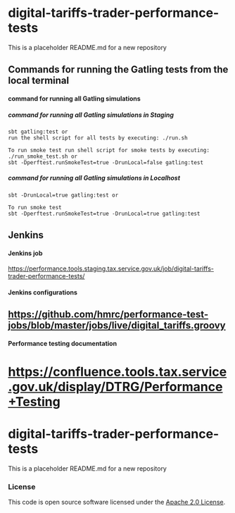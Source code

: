 # digital-tariffs-trader-performance-tests

This is a placeholder README.md for a new repository

## Commands for running the Gatling tests from the local terminal

#### command for running all Gatling simulations 
##### command for running all Gatling simulations in Staging
```
sbt gatling:test or 
run the shell script for all tests by executing: ./run.sh

To run smoke test run shell script for smoke tests by executing: ./run_smoke_test.sh or 
sbt -Dperftest.runSmokeTest=true -DrunLocal=false gatling:test

```

##### command for running all Gatling simulations in Localhost
```
sbt -DrunLocal=true gatling:test or

To run smoke test
sbt -Dperftest.runSmokeTest=true -DrunLocal=true gatling:test

```

## Jenkins

#### Jenkins job
https://performance.tools.staging.tax.service.gov.uk/job/digital-tariffs-trader-performance-tests/

#### Jenkins configurations
https://github.com/hmrc/performance-test-jobs/blob/master/jobs/live/digital_tariffs.groovy
---

#### Performance testing documentation 
https://confluence.tools.tax.service.gov.uk/display/DTRG/Performance+Testing
=======
# digital-tariffs-trader-performance-tests

This is a placeholder README.md for a new repository

### License
This code is open source software licensed under the [Apache 2.0 License]("http://www.apache.org/licenses/LICENSE-2.0.html").
